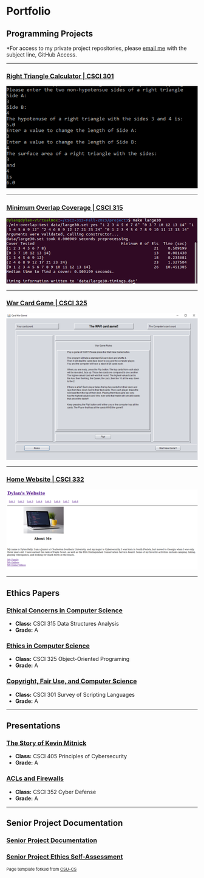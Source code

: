 Portfolio
=========

Programming Projects
--------------------

*For access to my private project repositories, please [email me](mailto:dakelly@csustudent.net?subject=GitHub%20Access) with the subject line, GitHub Access.

---
### [Right Triangle Calculator | CSCI 301](RightTriangleCalc.md)

![Right Triangle Calculator](images/RightTriFig1.PNG)

---
### [Minimum Overlap Coverage | CSCI 315](MinimumOverlapCoverage.md)

![Minimum Overlap Coverage](images/MinOverFig1.PNG)

---
### [War Card Game | CSCI 325](WarGame.md)

![War Card Game](images/WarGameFig1.PNG)

---
### [Home Website | CSCI 332](HomePage.md)

![Home Page](images/HomePageFig1.PNG)

---

Ethics Papers
-------------

### [Ethical Concerns in Computer Science](/pdf/CSCI315_Ethics_Paper.pdf)

-   **Class:**  CSCI 315 Data Structures Analysis
-   **Grade:** A

### [Ethics in Computer Science](/pdf/CSCI325_Ethics_Paper.pdf)

-   **Class:** CSCI 325 Object-Oriented Programing
-   **Grade:** A

### [Copyright, Fair Use, and Computer Science](/pdf/CSCI301_Ethics_Paper.pdf)

-   **Class:** CSCI 301 Survey of Scripting Languages
-   **Grade:** A

---

Presentations
-------------

### [The Story of Kevin Mitnick](/pdf/CSCI405_Presentation.pdf)

- **Class:** CSCI 405 Principles of Cybersecurity 
- **Grade:** A


### [ACLs and Firewalls](/pdf/CSCI352_Presentation.pdf)

- **Class:** CSCI 352 Cyber Defense
- **Grade:** A

---

Senior Project Documentation
----------------------------

### [Senior Project Documentation](/pdf/SeniorProjectDefenseDocumentation.pdf)

### [Senior Project Ethics Self-Assessment](/pdf/EthicsSelfAssessment-DylanKelly.pdf)

<p style="font-size:11px">Page template forked from <a href="https://github.com/csu-cs/csci-portfolio">CSU-CS</a></p>
<!-- Remove above link if you don't want to attributive -->
